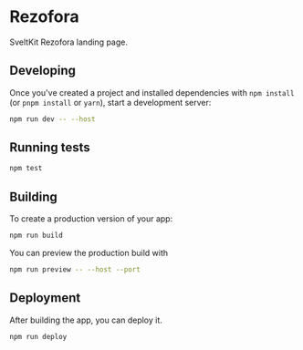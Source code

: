 # Rezofora

SveltKit Rezofora landing page.

## Developing

Once you've created a project and installed dependencies with `npm install` (or `pnpm install` or `yarn`), start a development server:

```sh
npm run dev -- --host
```

## Running tests

```sh
npm test
```

## Building

To create a production version of your app:

```sh
npm run build
```

You can preview the production build with

```sh
npm run preview -- --host --port
```

## Deployment

After building the app, you can deploy it.

```sh
npm run deploy
```
